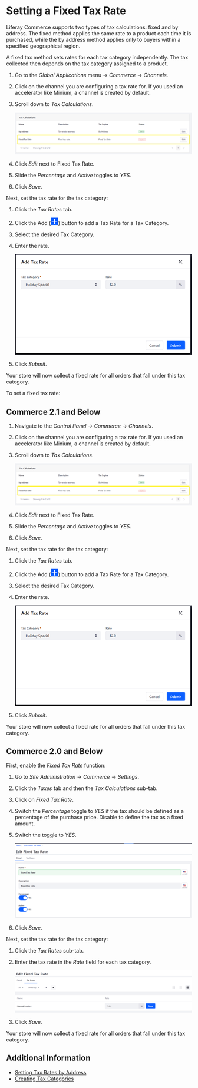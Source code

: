 # Setting a Fixed Tax Rate

Liferay Commerce supports two types of tax calculations: fixed and by address. The fixed method applies the same rate to a product each time it is purchased, while the by address method applies only to buyers within a specified geographical region.

A fixed tax method sets rates for each tax category independently. The tax collected then depends on the tax category assigned to a product.

1. Go to the _Global Applications_ menu &rarr; _Commerce_ &rarr; _Channels_.
1. Click on the channel you are configuring a tax rate for. If you used an accelerator like Minium, a channel is created by default.
1. Scroll down to _Tax Calculations_.

    ![Setting a fixed tax rate](./setting-tax-rate-by-fixed-rate/images/03.png)

1. Click _Edit_ next to Fixed Tax Rate.
1. Slide the _Percentage_ and _Active_ toggles to _YES_.
1. Click _Save_.

Next, set the tax rate for the tax category:

1. Click the _Tax Rates_ tab.
1. Click the Add (![Add icon](../../images/icon-add.png)) button to add a Tax Rate for a Tax Category.
1. Select the desired Tax Category.
1. Enter the rate.

    ![Setting a fixed tax rate](./setting-tax-rate-by-fixed-rate/images/04.png)

1. Click _Submit_.

Your store will now collect a fixed rate for all orders that fall under this tax category.

To set a fixed tax rate:

## Commerce 2.1 and Below

1. Navigate to the _Control Panel_ &rarr; _Commerce_ &rarr; _Channels_.
1. Click on the channel you are configuring a tax rate for. If you used an accelerator like Minium, a channel is created by default.
1. Scroll down to _Tax Calculations_.

    ![Setting a fixed tax rate](./setting-tax-rate-by-fixed-rate/images/03.png)

1. Click _Edit_ next to Fixed Tax Rate.
1. Slide the _Percentage_ and _Active_ toggles to _YES_.
1. Click _Save_.

Next, set the tax rate for the tax category:

1. Click the _Tax Rates_ tab.
1. Click the Add (![Add icon](../../images/icon-add.png)) button to add a Tax Rate for a Tax Category.
1. Select the desired Tax Category.
1. Enter the rate.

    ![Setting a fixed tax rate](./setting-tax-rate-by-fixed-rate/images/04.png)

1. Click _Submit_.

Your store will now collect a fixed rate for all orders that fall under this tax category.

## Commerce 2.0 and Below

First, enable the _Fixed Tax Rate_ function:

1. Go to _Site Administration_ → _Commerce_ → _Settings_.
1. Click the _Taxes_ tab and then the _Tax Calculations_ sub-tab.
1. Click on _Fixed Tax Rate_.
1. Switch the _Percentage_ toggle to _YES_ if the tax should be defined as a percentage of the purchase price. Disable to define the tax as a fixed amount.
1. Switch the toggle to _YES_.

    ![Enabling fixed tax rates](./setting-tax-rate-by-fixed-rate/images/01.png)

1. Click _Save_.

Next, set the tax rate for the tax category:

1. Click the _Tax Rates_ sub-tab.
1. Enter the tax rate in the _Rate_ field for each tax category.

    ![Setting a tax rate](./setting-tax-rate-by-fixed-rate/images/02.png)

1. Click _Save_.

Your store will now collect a fixed rate for all orders that fall under this tax category.

## Additional Information

* [Setting Tax Rates by Address](../configuring-taxes/setting-tax-rate-by-address.md)
* [Creating Tax Categories](../configuring-taxes/creating-tax-categories.md)
